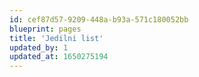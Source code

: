 ```yaml
---
id: cef87d57-9209-448a-b93a-571c180052bb
blueprint: pages
title: 'Jedilni list'
updated_by: 1
updated_at: 1650275194
---
```

